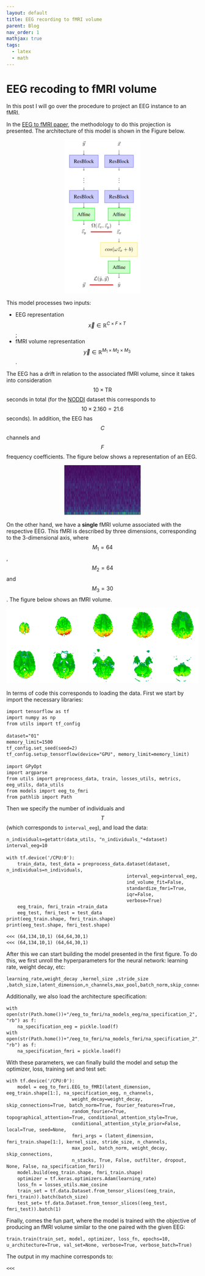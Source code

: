 ```yaml
---
layout: default
title: EEG recording to fMRI volume
parent: Blog
nav_order: 1
mathjax: true
tags: 
  - latex
  - math
---
```



# EEG recoding to fMRI volume

In this post I will go over the procedure to project an EEG instance to an fMRI.

In the [EEG to fMRI paper](https://arxiv.org/abs/2203.03481), the methodology to do this projection is presented. The architecture of this model is shown in the Figure below.

<p align="center">
	<img src="./figures/architecture_eeg_benefits.png" width="200"/>
</p>

This model processes two inputs:
- EEG representation $$\vec{x} \in \mathbb{R}^{C \times F \times T}$$;
- fMRI volume representation $$\vec{y} \in \mathbb{R}^{M_1 \times M_2 \times M_3}$$.

The EEG has a drift in relation to the associated fMRI volume, since it takes into consideration $$10\times \mbox{TR}$$ seconds in total (for the [NODDI](https://osf.io/94c5t/) dataset this corresponds to $$10\times 2.160=21.6$$ seconds). In addition, the EEG has $$C$$ channels and $$F$$ frequency coefficients. The figure below shows a representation of an EEG.

<p align="center">
	<img src="./figures/eeg_stft.png" width="200"/>
</p>

On the other hand, we have a **single** fMRI volume associated with the respective EEG. This fMRI is described by three dimensions, corresponding to the 3-dimensional axis, where $$M_1=64$$, $$M_2=64$$ and $$M_3=30$$. The figure below shows an fMRI volume.

<p align="center">
	<img src="./figures/fmri_volume.png" width="600"/>
</p>

In terms of code this corresponds to loading the data. First we start by import the necessary libraries:

```
import tensorflow as tf
import numpy as np
from utils import tf_config

dataset="01"
memory_limit=1500
tf_config.set_seed(seed=2)
tf_config.setup_tensorflow(device="GPU", memory_limit=memory_limit)

import GPyOpt
import argparse
from utils import preprocess_data, train, losses_utils, metrics, eeg_utils, data_utils
from models import eeg_to_fmri
from pathlib import Path
```

Then we specify the number of individuals and $$T$$ (which corresponds to ```interval_eeg```), and load the data:

```
n_individuals=getattr(data_utils, "n_individuals_"+dataset)
interval_eeg=10

with tf.device('/CPU:0'):
	train_data, test_data = preprocess_data.dataset(dataset, n_individuals=n_individuals,
											interval_eeg=interval_eeg, 
											ind_volume_fit=False,
											standardize_fmri=True,
											iqr=False,
											verbose=True)
	eeg_train, fmri_train =train_data
	eeg_test, fmri_test = test_data
print(eeg_train.shape, fmri_train.shape)
print(eeg_test.shape, fmri_test.shape)
```

```
<<< (64,134,10,1) (64,64,30,1)
<<< (64,134,10,1) (64,64,30,1)
```

After this we can start building the model presented in the first figure. To do this, we first unroll the hyperparameters for the neural network: learning rate, weight decay, etc:

```
learning_rate,weight_decay ,kernel_size ,stride_size ,batch_size,latent_dimension,n_channels,max_pool,batch_norm,skip_connections,dropout,n_stacks,outfilter,local=eeg_to_fmri.parameters
```

Additionally, we also load the architecture specification:

```
with open(str(Path.home())+"/eeg_to_fmri/na_models_eeg/na_specification_2", "rb") as f:
	na_specification_eeg = pickle.load(f)
with open(str(Path.home())+"/eeg_to_fmri/na_models_fmri/na_specification_2", "rb") as f:
	na_specification_fmri = pickle.load(f)
```

With these parameters, we can finally build the model and setup the optimizer, loss, training set and test set:

```
with tf.device('/CPU:0'):
	model = eeg_to_fmri.EEG_to_fMRI(latent_dimension, eeg_train.shape[1:], na_specification_eeg, n_channels,
						weight_decay=weight_decay, skip_connections=True, batch_norm=True, fourier_features=True,
						random_fourier=True, topographical_attention=True, conditional_attention_style=True,
						conditional_attention_style_prior=False, local=True, seed=None, 
						fmri_args = (latent_dimension, fmri_train.shape[1:], kernel_size, stride_size, n_channels, 
						max_pool, batch_norm, weight_decay, skip_connections,
						n_stacks, True, False, outfilter, dropout, None, False, na_specification_fmri))
	model.build(eeg_train.shape, fmri_train.shape)
	optimizer = tf.keras.optimizers.Adam(learning_rate)
	loss_fn = losses_utils.mae_cosine
	train_set = tf.data.Dataset.from_tensor_slices((eeg_train, fmri_train)).batch(batch_size)
	test_set= tf.data.Dataset.from_tensor_slices((eeg_test, fmri_test)).batch(1)
```

Finally, comes the fun part, where the model is trained with the objective of producing an fMRI volume similar to the one paired with the given EEG:

```
train.train(train_set, model, optimizer, loss_fn, epochs=10, u_architecture=True, val_set=None, verbose=True, verbose_batch=True)
```

The output in my machine corresponds to:

```
<<<
```